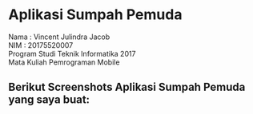 # Aplikasi Sumpah Pemuda
Nama    : Vincent Julindra Jacob <br>
NIM     : 20175520007 <br>
Program Studi Teknik Informatika 2017 <br>
Mata Kuliah Pemrograman Mobile 

## Berikut Screenshots Aplikasi Sumpah Pemuda yang saya buat:
